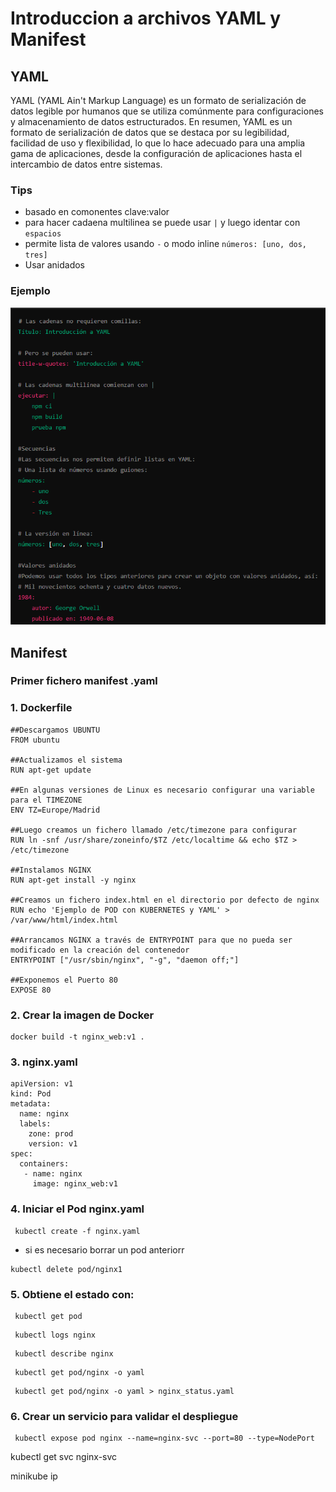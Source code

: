 # Introduccion a archivos YAML y Manifest

## YAML

YAML (YAML Ain't Markup Language) es un formato de serialización de datos legible por humanos que se utiliza comúnmente para configuraciones y almacenamiento de datos estructurados.
En resumen, YAML es un formato de serialización de datos que se destaca por su legibilidad, facilidad de uso y flexibilidad, lo que lo hace adecuado para una amplia gama de aplicaciones, desde la configuración de aplicaciones hasta el intercambio de datos entre sistemas.

### Tips

- basado en comonentes clave:valor
- para hacer cadaena multilinea se puede usar ` | ` y luego identar con `espacios`
- permite lista de valores usando `-` o modo inline   `números: [uno, dos, tres]` 
- Usar anidados

### Ejemplo

![ejemplo-yaml](image/02-manifest-files/ejemplo-yaml.png)

## Manifest

### Primer fichero manifest .yaml

### 1. Dockerfile


```
##Descargamos UBUNTU
FROM ubuntu

##Actualizamos el sistema
RUN apt-get update

##En algunas versiones de Linux es necesario configurar una variable para el TIMEZONE
ENV TZ=Europe/Madrid

##Luego creamos un fichero llamado /etc/timezone para configurar 
RUN ln -snf /usr/share/zoneinfo/$TZ /etc/localtime && echo $TZ > /etc/timezone

##Instalamos NGINX
RUN apt-get install -y nginx

##Creamos un fichero index.html en el directorio por defecto de nginx
RUN echo 'Ejemplo de POD con KUBERNETES y YAML' > /var/www/html/index.html

##Arrancamos NGINX a través de ENTRYPOINT para que no pueda ser modificado en la creación del contenedor
ENTRYPOINT ["/usr/sbin/nginx", "-g", "daemon off;"]

##Exponemos el Puerto 80
EXPOSE 80
```

### 2. Crear la imagen de Docker

```
docker build -t nginx_web:v1 .
```

### 3. nginx.yaml


```
apiVersion: v1
kind: Pod
metadata:
  name: nginx
  labels:
    zone: prod
    version: v1
spec:
  containers:
   - name: nginx   
     image: nginx_web:v1
```

### 4. Iniciar el Pod nginx.yaml

```
 kubectl create -f nginx.yaml
```

- si es necesario borrar un pod anteriorr
```
kubectl delete pod/nginx1
```

### 5. Obtiene el estado con:

```
 kubectl get pod
```

```
 kubectl logs nginx
```

```
 kubectl describe nginx
```
```
 kubectl get pod/nginx -o yaml
```

```
 kubectl get pod/nginx -o yaml > nginx_status.yaml
```


### 6. Crear un servicio para validar el despliegue

```
 kubectl expose pod nginx --name=nginx-svc --port=80 --type=NodePort
```

kubectl get svc nginx-svc

minikube ip 

